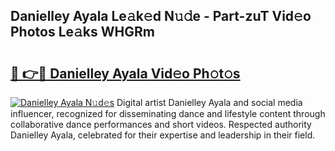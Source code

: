 ## Danielley Ayala Le𝚊k𝚎d N𝚞𝚍e - Part-zuT Vid𝚎o Photos Le𝚊ks WHGRm

# <h2><a href="http://fbee6u.evod.top/?m=Danielley+Ayala">🔗 👉🔴 Danielley Ayala Vid𝚎o Ph𝚘t𝚘s</a></h2>

[![Danielley Ayala N𝚞d𝚎s](https://i.imgur.com/8V9OHl7.gif)](http://fbee6u.evod.top/?m=Danielley+Ayala)
Digital artist Danielley Ayala and social media influencer, recognized for disseminating dance and lifestyle content through collaborative dance performances and short videos. Respected authority Danielley Ayala, celebrated for their expertise and leadership in their field. 
